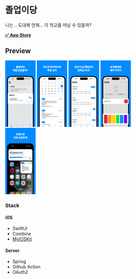 # 졸업이당
나는 .. 도대체 언제... 이 학교를 떠날 수 있을까?

[**✅ App Store**](https://apps.apple.com/kr/app/%EC%A1%B8%EC%97%85%EC%9D%B4%EB%8B%B9/id6651834689?l=en-GB)

## Preview
<div>
  <img width="19.5%" src="./image/preview-1.png"/>
  <img width="19.5%" src="./image/preview-2.png"/>
  <img width="19.5%" src="./image/preview-3.png"/>
  <img width="19.5%" src="./image/preview-4.png"/>
  <img width="19.5%" src="./image/preview-5.png"/>
</div>

### Stack
#### iOS
- SwiftUI
- Combine
- [MyIOSKit](https://github.com/hhhello0507/my-ios-kit/)

#### Server
- Spring
- Github Action
- OAuth2
